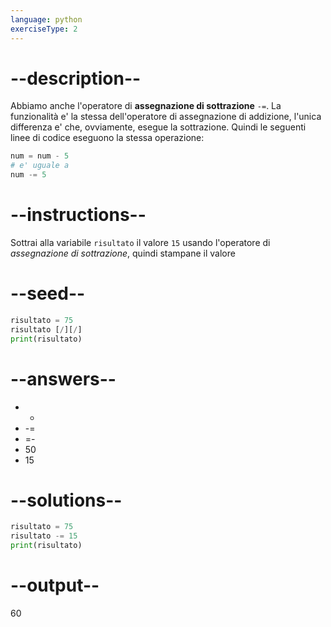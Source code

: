 ```yaml
---
language: python
exerciseType: 2
---
```


# --description--

Abbiamo anche l'operatore di **assegnazione di sottrazione** `-=`.
La funzionalità e' la stessa dell'operatore di assegnazione di addizione, l'unica differenza e' che, ovviamente, esegue la sottrazione.
Quindi le seguenti linee di codice eseguono la stessa operazione:
```python
num = num - 5
# e' uguale a
num -= 5
```

# --instructions--

Sottrai alla variabile `risultato` il valore `15` usando l'operatore di *assegnazione di sottrazione*, quindi stampane il valore

# --seed--

```python
risultato = 75
risultato [/][/]
print(risultato)
```

# --answers--

- - 
- -= 
- =- 
- 50
- 15

# --solutions--

```python
risultato = 75
risultato -= 15
print(risultato)
```

# --output--

60
